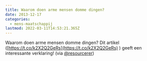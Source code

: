 ```yaml
---
title: Waarom doen arme mensen domme dingen?
date: 2013-12-17
categories:
  - mens-maatschappij
lastmod: 2022-03-11T14:53:21.365Z
---
```


Waarom doen arme mensen domme dingen? Dit artikel ([https://t.co/k2X2Q2GeRs](https://t.co/k2X2Q2GeRs) ) geeft een interessante verklaring! (via [@resourcerer](https://twitter.com/@resourcerer))
